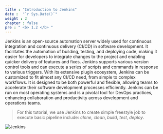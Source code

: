 ```yaml
---
title : "Introduction to Jenkins"
date :  "`r Sys.Date()`" 
weight : 2 
chapter : false
pre : " <b> 1.2 </b> "
---
```


Jenkins is an open-source automation server widely used for continuous integration and continuous delivery (CI/CD) in software development. It facilitates the automation of building, testing, and deploying code, making it easier for developers to integrate changes to the project and enabling quicker delivery of features and fixes. Jenkins supports various version control tools and can execute a series of scripts and commands in response to various triggers. With its extensive plugin ecosystem, Jenkins can be customized to fit almost any CI/CD need, from simple to complex workflows. It is designed to be both powerful and flexible, allowing teams to accelerate their software development processes efficiently. Jenkins can be run on most operating systems and is a pivotal tool for DevOps practices, enhancing collaboration and productivity across development and operations teams.
>For this tutorial, we use Jenkins to create simple freestyle job to execute basic pipeline include: *clone*, *clean*, *build*, *test*, *deploy*.

![Jenkins](/images/1-Introduce/1.2-Jenkins/jenkins.png)

